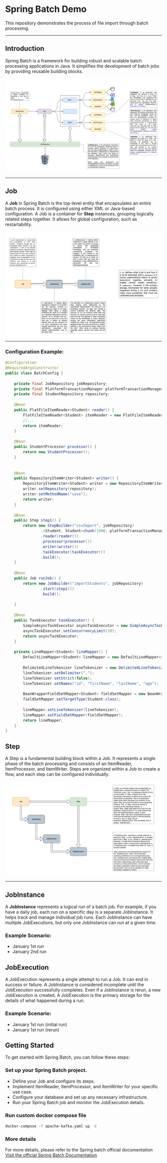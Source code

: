 # Spring Batch Demo

This repository demonstrates the process of file import through batch processing.

---

## Introduction

Spring Batch is a framework for building robust and scalable batch processing applications in Java. It simplifies the development of batch jobs by providing reusable building blocks.

![Spring batch global overview](./spring_batch_global_overview.png)

---
## Job

A **Job** in Spring Batch is the top-level entity that encapsulates an entire batch process. It is configured using either XML or Java-based configuration. A Job is a container for **Step** instances, grouping logically related steps together. It allows for global configuration, such as restartability.

![Spring batch Job overview](./spring_batch_job_overview.png)

---

### Configuration Example:

```java
@Configuration
@RequiredArgsConstructor
public class BatchConfig {

    private final JobRepository jobRepository;
    private final PlatformTransactionManager platformTransactionManager;
    private final StudentRepository repository;

    @Bean
    public FlatFileItemReader<Student> reader() {
        FlatFileItemReader<Student> itemReader = new FlatFileItemReader<>();
        //...
        return itemReader;
    }

    @Bean
    public StudentProcessor processor() {
        return new StudentProcessor();
    }


    @Bean
    public RepositoryItemWriter<Student> writer() {
        RepositoryItemWriter<Student> writer = new RepositoryItemWriter<>();
        writer.setRepository(repository);
        writer.setMethodName("save");
        return writer;
    }

    @Bean
    public Step step1() {
        return new StepBuilder("csvImport", jobRepository)
                .<Student, Student>chunk(1000, platformTransactionManager)
                .reader(reader())
                .processor(processor())
                .writer(writer())
                .taskExecutor(taskExecutor())
                .build();
    }

    @Bean
    public Job runJob() {
        return new JobBuilder("importStudents", jobRepository)
                .start(step1())
                .build();

    }

    @Bean
    public TaskExecutor taskExecutor() {
        SimpleAsyncTaskExecutor asyncTaskExecutor = new SimpleAsyncTaskExecutor();
        asyncTaskExecutor.setConcurrencyLimit(10);
        return asyncTaskExecutor;
    }

    private LineMapper<Student> lineMapper() {
        DefaultLineMapper<Student> lineMapper = new DefaultLineMapper<>();

        DelimitedLineTokenizer lineTokenizer = new DelimitedLineTokenizer();
        lineTokenizer.setDelimiter(",");
        lineTokenizer.setStrict(false);
        lineTokenizer.setNames("id", "firstName", "lastName", "age");

        BeanWrapperFieldSetMapper<Student> fieldSetMapper = new BeanWrapperFieldSetMapper<>();
        fieldSetMapper.setTargetType(Student.class);

        lineMapper.setLineTokenizer(lineTokenizer);
        lineMapper.setFieldSetMapper(fieldSetMapper);
        return lineMapper;
    }
}
```

## Step
A Step is a fundamental building block within a Job. It represents a single phase of the batch processing and consists of an ItemReader, ItemProcessor, and ItemWriter. Steps are organized within a Job to create a flow, and each step can be configured individually.

![Spring batch Step overview](./spring_batch_step_overview.png)

---

## JobInstance

A **JobInstance** represents a logical run of a batch job. For example, if you have a daily job, each run on a specific day is a separate JobInstance. It helps track and manage individual job runs. Each JobInstance can have multiple JobExecutions, but only one JobInstance can run at a given time.

### Example Scenario:
- January 1st run
- January 2nd run

## JobExecution
A JobExecution represents a single attempt to run a Job. It can end in success or failure. A JobInstance is considered incomplete until the JobExecution successfully completes. Even if a JobInstance is rerun, a new JobExecution is created. A JobExecution is the primary storage for the details of what happened during a run.

### Example Scenario:
- January 1st run (initial run)
- January 1st run (rerun)


## Getting Started
To get started with Spring Batch, you can follow these steps:

### Set up your Spring Batch project.
- Define your Job and configure its steps.
- Implement ItemReader, ItemProcessor, and ItemWriter for your specific use case.
- Configure your database and set up any necessary infrastructure.
- Run your Spring Batch job and monitor the JobExecution details.

### Run custom docker compose file

```bash
docker-compose -f apache-kafka.yaml up -d

```

### More details

For more details, please refer to the Spring batch official documentation [Visit the official Spring Batch Documentation](https://docs.spring.io/spring-batch/docs/current/reference/html/index.html)
